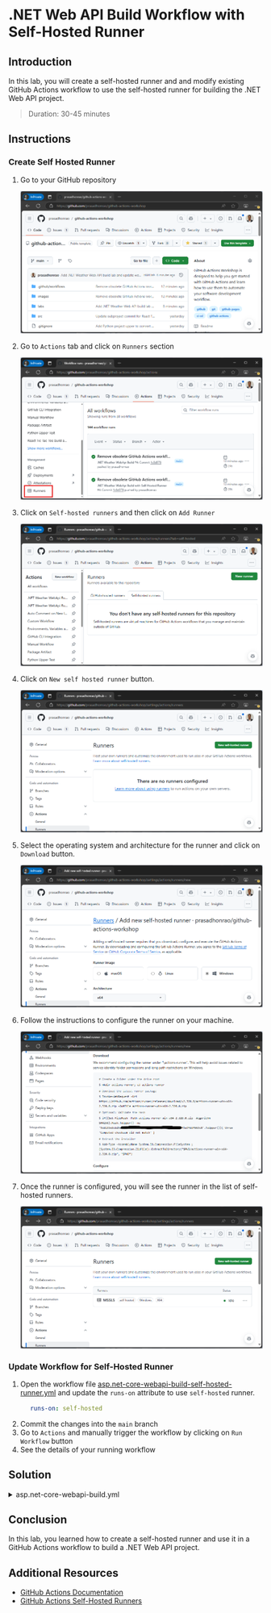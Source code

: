 # .NET Web API Build Workflow with Self-Hosted Runner

## Introduction

In this lab, you will create a self-hosted runner and and modify existing GitHub Actions workflow to use the self-hosted runner for building the .NET Web API project.

> Duration: 30-45 minutes

## Instructions

### Create Self Hosted Runner

1. Go to your GitHub repository

   ![Open GitHub Repository](../images/self-hosted-runner/1.png)

2. Go to `Actions` tab and click on `Runners` section

   ![Open Actions](../images/self-hosted-runner/2.png)

3. Click on `Self-hosted runners` and then click on `Add Runner`

   ![Add Runner](../images/self-hosted-runner/3.png)

4. Click on `New self hosted runner` button.

   ![Select OS and Architecture](../images/self-hosted-runner/4.png)

5. Select the operating system and architecture for the runner and click on `Download` button.

   ![Download Runner](../images/self-hosted-runner/5.png)

6. Follow the instructions to configure the runner on your machine.

   ![Configure Runner](../images/self-hosted-runner/6.png)

7. Once the runner is configured, you will see the runner in the list of self-hosted runners.

   ![Runner Configured](../images/self-hosted-runner/7.png)

### Update Workflow for Self-Hosted Runner

1. Open the workflow file [asp.net-core-webapi-build-self-hosted-runner.yml](/.github/workflows/asp.net-core-webapi-build.yml) and update the `runs-on` attribute to use `self-hosted` runner.

```YAML
      runs-on: self-hosted
```

2. Commit the changes into the `main` branch
3. Go to `Actions` and manually trigger the workflow by clicking on `Run Workflow` button
4. See the details of your running workflow

## Solution

<details>
  <summary>asp.net-core-webapi-build.yml</summary>
  
```YAML
name: .NET Weather WebApi Build
on:
  workflow_dispatch:
  push:
    paths:
      - '.github/workflows/asp.net-core-webapi-build.yml'
      - 'src/dotnet/Weather.WebApi/**'
jobs:
  build:
    name: build
    runs-on: self-hosted
    steps:
      - uses: actions/checkout@v4
      - run: dotnet --list-runtimes
      - run: dotnet --list-sdks
      - run: dotnet build
        working-directory: ./src/dotnet/Weather.WebApi
```

</details>

## Conclusion

In this lab, you learned how to create a self-hosted runner and use it in a GitHub Actions workflow to build a .NET Web API project.

## Additional Resources

- [GitHub Actions Documentation](https://docs.github.com/en/actions)
- [GitHub Actions Self-Hosted Runners](https://docs.github.com/en/actions/hosting-your-own-runners/about-self-hosted-runners)
